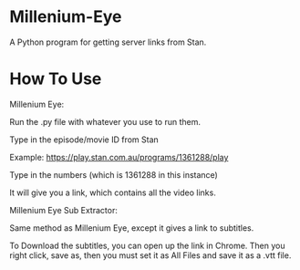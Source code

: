 # Millenium-Eye
A Python program for getting server links from Stan.

# How To Use

Millenium Eye:

Run the .py file with whatever you use to run them.

Type in the episode/movie ID from Stan

Example: https://play.stan.com.au/programs/1361288/play

Type in the numbers (which is 1361288 in this instance)

It will give you a link, which contains all the video links.

Millenium Eye Sub Extractor:

Same method as Millenium Eye, except it gives a link to subtitles.

To Download the subtitles, you can open up the link in Chrome. Then you right click, save as, then you must set it as All Files and save it as a .vtt file.
